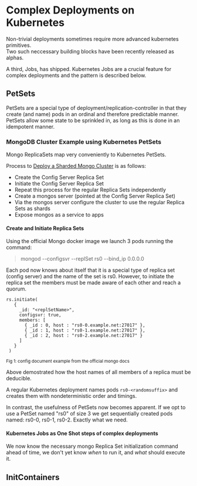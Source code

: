 # Complex Deployments on Kubernetes

Non-trivial deployments sometimes require more advanced kubernetes primitives.  
Two such neccessary building blocks have been recently released as alphas. 

A third, Jobs, has shipped. Kubernetes Jobs are a crucial feature for complex deployments and the pattern is described below.

##  PetSets

PetSets are a special type of deployment/replication-controller in that they create (and name) pods in an ordinal and therefore predictable manner.
PetSets allow some state to be sprinkled in, as long as this is done in an idempotent manner.

### MongoDB Cluster Example using Kubernetes PetSets

Mongo ReplicaSets map very conveniently to Kubernetes PetSets.

Process to [Deploy a Sharded Mongo Cluster](https://docs.mongodb.com/manual/tutorial/deploy-shard-cluster/) is as follows:

- Create the Config Server Replica Set
- Initiate the Config Server Replica Set 
- Repeat this process for the regular Replica Sets independently
- Create a mongos server (pointed at the Config Server Replica Set)
- Via the mongos server configure the cluster to use the regular Replica Sets as shards
- Expose mongos as a service to apps

#### Create and Initiate Replica Sets

Using the official Mongo docker image we launch 3 pods running the command:        

> mongod --configsvr --replSet rs0 --bind_ip 0.0.0.0

Each pod now knows about itself that it is a special type of replica set (config server) and the name of the set is rs0.
However, to initiate the replica set the members must be made aware of each other and reach a quorum. 

```
rs.initiate(
   {
     _id: "<replSetName>",
     configsvr: true,
     members: [
       { _id : 0, host : "rs0-0.example.net:27017" },
       { _id : 1, host : "rs0-1.example.net:27017" },
       { _id : 2, host : "rs0-2.example.net:27017" }
     ]
   }
 )
```

<sub>Fig 1: config document example from the official mongo docs</sub> 

Above demostrated how the host names of all members of a replica must be deducible.

A regular Kubernetes deployment names pods `rs0-<randomsuffix>` and creates them with nondeterministic order and timings.

In contrast, the usefulness of PetSets now becomes apparent. If we opt to use a PetSet named "rs0" of size 3 we get sequentially created pods named: rs0-0, rs0-1, rs0-2. Exactly what we need.


#### Kubernetes Jobs as One Shot steps of complex deployments

We now know the necessary mongo Replica Set initialization command ahead of time, we don't yet know _when_ to run it, and _what_ should execute it.

## InitContainers
